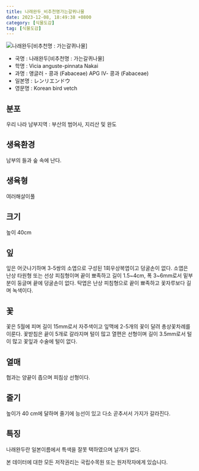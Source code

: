 ```yaml
---
title: 나래완두_비추천명가는갈퀴나물
date: 2023-12-08, 18:49:38 +0800
category: [식물도감]
tag: [식물도감]
---
```




![나래완두[비추천명 : 가는갈퀴나물]](http://www.nature.go.kr/fileUpload/plants/basic/Leguminosae/Vicia/12344/12344_1_th2.jpg)
- 국명 : 나래완두[비추천명 : 가는갈퀴나물]
- 학명 : Vicia anguste-pinnata Nakai
- 과명 : 앵글러 - 콩과 (Fabaceae) APG Ⅳ- 콩과 (Fabaceae)
- 일본명 : レンリエンドウ
- 영문명 : Korean bird vetch


## 분포
우리 나라 남부지역 : 부산의 범어사, 지리산 및 완도
## 생육환경
남부의 들과 숲 속에 난다.
## 생육형
여러해살이풀 
## 크기
높이 40cm
## 잎
잎은 어긋나기하며 3-5쌍의 소엽으로 구성된 1회우상복엽이고 덩굴손이 없다. 소엽은 난상 타원형 또는 선상 피침형이며 끝이 뾰족하고 길이 1.5~4cm, 폭 3~6mm로서 밑부분이 둥글며 끝에 덩굴손이 없다. 탁엽은 난상 피침형으로 끝이 뾰족하고 꽃자루보다 길며 녹색이다.
## 꽃
꽃은 5월에 피며 길이 15mm로서 자주색이고 잎맥에 2-5개의 꽃이 달려 총상꽃차례를 이룬다. 꽃받침은 끝이 5개로 갈라지며 털이 많고 열편은 선형이며 길이 3.5mm로서 털이 많고 꽃잎과 수술에 털이 없다.
## 열매
협과는 양끝이 좁으며 피침상 선형이다.
## 줄기
높이가 40 cm에 달하며 줄기에 능선이 있고 다소 곧추서서 가지가 갈라진다.
## 특징
나래완두란 일본이름에서 특색을 잘못 택하였으며 날개가 없다.






본 데이터에 대한 모든 저작권리는 국립수목원 또는 원저작자에게 있습니다.
